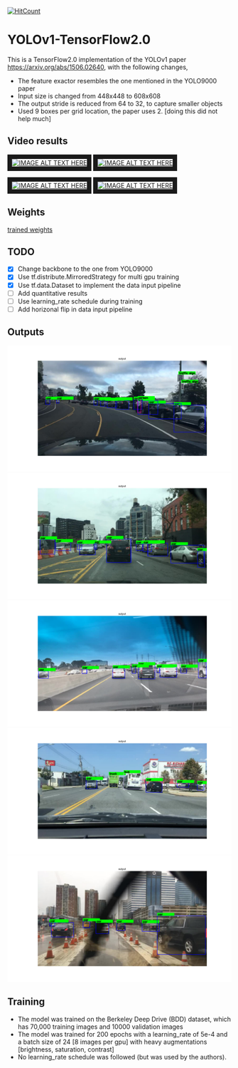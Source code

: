 [![HitCount](http://hits.dwyl.io/srihari-humbarwadi/YOLOv1-TensorFlow20.svg)](http://hits.dwyl.io/srihari-humbarwadi/YOLOv1-TensorFlow20)
# YOLOv1-TensorFlow2.0
This is a TensorFlow2.0 implementation of the YOLOv1 paper https://arxiv.org/abs/1506.02640, with the 
following changes,
 - The feature exactor resembles the one mentioned in the YOLO9000 paper
 - Input size is changed from 448x448 to 608x608
 - The output stride is reduced from 64 to 32, to capture smaller objects
 - Used 9 boxes per grid location, the paper uses 2. [doing this did not help much]
 
## Video results
<a href="http://www.youtube.com/watch?feature=player_embedded&v=9wjTtiVUXnE " target="_blank"><img 
src="http://img.youtube.com/vi/9wjTtiVUXnE/0.jpg" alt="IMAGE ALT TEXT HERE" width="240" height="180" 
border="10" /></a> <a href="http://www.youtube.com/watch?feature=player_embedded&v=knSVWLZa_sU " 
target="_blank"><img src="http://img.youtube.com/vi/knSVWLZa_sU/0.jpg" alt="IMAGE ALT TEXT HERE" 
width="240" height="180" border="10" /></a> 

<a href="http://www.youtube.com/watch?feature=player_embedded&v=ZfF9SYCjxU8 " target="_blank"><img 
src="http://img.youtube.com/vi/ZfF9SYCjxU8/0.jpg" alt="IMAGE ALT TEXT HERE" width="240" height="180" 
border="10" /></a> <a href="http://www.youtube.com/watch?feature=player_embedded&v=H8feQqaTftg " 
target="_blank"><img src="http://img.youtube.com/vi/H8feQqaTftg/0.jpg" alt="IMAGE ALT TEXT HERE" 
width="240" height="180" border="10" /></a>

## Weights
[trained weights](https://drive.google.com/file/d/1JDrBWXvNXUuuvxWvJPIMsomqXMshnhpa/view?usp=sharing)

## TODO
- [x] Change backbone to the one from YOLO9000
- [x] Use tf.distribute.MirroredStrategy for multi gpu training
- [x] Use tf.data.Dataset to implement the data input pipeline
- [ ] Add quantitative results 
- [ ] Use learning_rate schedule during training
- [ ] Add horizonal flip in data input pipeline

## Outputs
![](outputs/8986.png)
![](outputs/9740.png)
![](outputs/8534.png)
![](outputs/1415.png) 
![](outputs/9079.png)

## Training
 - The model was trained on the Berkeley Deep Drive (BDD) dataset, which has 70,000 training images and 
10000 validation images
 - The model was trained for 200 epochs with a learning_rate of 5e-4 and a batch size of 24 [8 images 
per gpu] with heavy augmentations [brightness, saturation, contrast]
 - No learning_rate schedule was followed (but was used by the authors).
